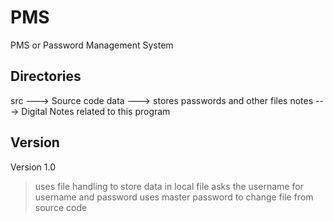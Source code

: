 # PMS

PMS or Password Management System

## Directories

src ---> Source code
data ---> stores passwords and other files
notes ---> Digital Notes related to this program

## Version

Version 1.0
>uses file handling to store data in local file
>asks the username for username and password
>uses master password to change file from source code
